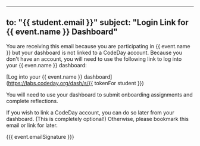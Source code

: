 
---
to: "{{ student.email }}"
subject: "Login Link for {{ event.name }} Dashboard"
---

You are receiving this email because you are participating in {{ event.name }} but your dashboard is not linked to a CodeDay account. Because you don't have an account, you will need to use the following link to log into your {{ even.name }} dashboard:

[Log into your {{ event.name }} dashboard](https://labs.codeday.org/dash/s/{{ tokenFor student }})

You will need to use your dashboard to submit onboarding assignments and complete reflections.

If you wish to link a CodeDay account, you can do so later from your dashboard. (This is completely optional!) Otherwise, please bookmark this email or link for later.

{{{ event.emailSignature }}}